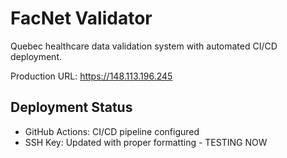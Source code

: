 # FacNet Validator

Quebec healthcare data validation system with automated CI/CD deployment.

Production URL: https://148.113.196.245

## Deployment Status
- GitHub Actions: CI/CD pipeline configured
- SSH Key: Updated with proper formatting - TESTING NOW

